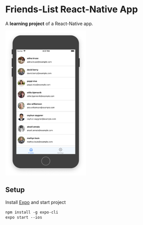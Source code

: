 # Friends-List React-Native App

A **learning project** of a React-Native app.

<img src="https://raw.githubusercontent.com/thomd/friends-app/screenshots/screenshot.png" width="50%">

## Setup

Install [Expo](https://expo.io/) and start project

    npm install -g expo-cli
    expo start --ios

